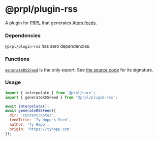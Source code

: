 # @prpl/plugin-rss

A plugin for [PRPL](https://github.com/tyhopp/prpl) that generates [Atom feeds](https://en.wikipedia.org/wiki/Atom_
(Web_standard)).

### Dependencies

`@prpl/plugin-rss` has zero dependencies.

### Functions

[`generateRSSFeed`](src/index.ts) is the only export. See [the source code](src/index.ts) for its signature.

### Usage

```javascript
import { interpolate } from '@prpl/core';
import { generateRSSFeed } from '@prpl/plugin-rss';

await interpolate();
await generateRSSFeed({
  dir: 'content/notes',
  feedTitle: `Ty Hopp's Feed`,
  author: 'Ty Hopp',
  origin: 'https://tyhopp.com'
});
```